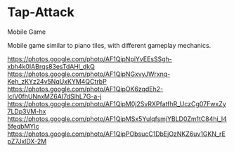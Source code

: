 # Tap-Attack
Mobile Game

Mobile game similar to piano tiles, with different gameplay mechanics.

https://photos.google.com/photo/AF1QipNpiYvEEsSSgh-xbh4k0IABrqs83esTdAHl_dkQ
https://photos.google.com/photo/AF1QipNGxvyJWrxnq-Keh_zKYz24v5NqUxKYM4QCtrbP
https://photos.google.com/photo/AF1QipOK6zqdEh2-IclV0fhUNnxMZ6AI7dSlhL7G-a-j
https://photos.google.com/photo/AF1QipM0j2SvRXPfatfhR_UczCg07FwxZy7LDp3VM-hx
https://photos.google.com/photo/AF1QipMSx5YulqfsmjYBLD0Zm1tC84hi_l45feqbMYIc
https://photos.google.com/photo/AF1QipPObsucC1DbEjOzNKZ6uv1GKN_rEpZ7JxlDX-2M
